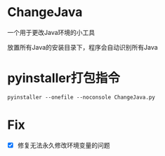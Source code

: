 # ChangeJava
一个用于更改Java环境的小工具

放置所有Java的安装目录下，程序会自动识别所有Java
# pyinstaller打包指令
```
pyinstaller --onefile --noconsole ChangeJava.py
```
# Fix
- [x] 修复无法永久修改环境变量的问题
